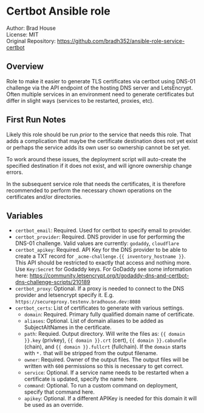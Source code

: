 # Certbot Ansible role

Author: Brad House<br/>
License: MIT<br/>
Original Repository: https://github.com/bradh352/ansible-role-service-certbot

## Overview

Role to make it easier to generate TLS certificates via certbot using DNS-01
challenge via the API endpoint of the hosting DNS server and LetsEncrypt. Often
multiple services in an environment need to generate certificates but differ
in slight ways (services to be restarted, proxies, etc).

## First Run Notes

Likely this role should be run *prior* to the service that needs this role.  That
adds a complication that maybe the certificate destination does not yet exist
or perhaps the service adds its own user so ownership cannot be set yet.

To work around these issues, the deployment script will auto-create the
specified destination if it does not exist, and will ignore ownership change
errors.

In the subsequent service role that needs the certificates, it is therefore
recommended to perform the necessary chown operations on the certificates
and/or directories.

## Variables

- `certbot_email`: Required. Used for certbot to specify email to provider.
- `certbot_provider`: Required. DNS provider in use for performing the DNS-01
  challenge.  Valid values are currently: `godaddy`, `cloudflare`
- `certbot_apikey`: Required. API Key for the DNS provider to be able to create
  a TXT record for `_acme-challenge.{{ inventory_hostname }}`.  This API should
  be restricted to exactly that access and nothing more.  Use `Key:Secret` for
  Godaddy keys. For GoDaddy see some information here:
  https://community.letsencrypt.org/t/godaddy-dns-and-certbot-dns-challenge-scripts/210189
- `certbot_proxy`: Optional.  If a proxy is needed to connect to the DNS
  provider and letsencrypt specify it.
  E.g. `https://secureproxy.testenv.bradhouse.dev:8080`
- `certbot_certs`: List of certificates to generate with various settings.
  - `domain`: Required. Primary fully qualified domain name of certificate.
  - `aliases`: Optional. List of domain aliases to be added as SubjectAltNames
    in the certificate.
  - `path`: Requied. Output directory.  Will write the files as:
    `{{ domain }}.key` (privkey), `{{ domain }}.crt` (cert),
    `{{ domain }}.cabundle` (chain), and `{{ domain }}.fullcrt` (fullchain).
    If the `domain` starts with `*.` that will be stripped from the output
    filename.
  - `owner`: Required. Owner of the output files.  The output files will be
    written with `600` permissions so this is necessary to get correct.
  - `service`: Optional.  If a service name needs to be restarted when a
    certificate is updated, specify the name here.
  - `command`: Optional. To run a custom command on deployment, specify that
    command here.
  - `apikey`: Optional.  If a different APIKey is needed for this domain it will
    be used as an override.

